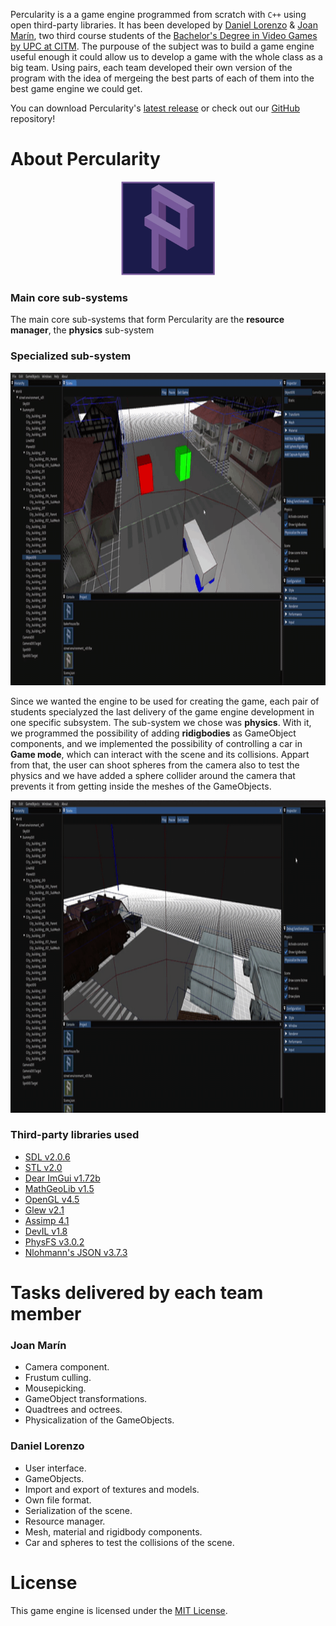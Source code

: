 Percularity is a a game engine programmed from scratch with `C++` using open third-party libraries. It has been developed by [Daniel Lorenzo](https://www.linkedin.com/in/daniel-lorenzo-laguno-a2ab35180/) & [Joan Marín](https://www.linkedin.com/in/joan-marín-encinas-6a4693191/), two third course students of the [Bachelor's Degree in Video Games by UPC at CITM](https://www.citm.upc.edu/ing/estudis/graus-videojocs/). The purpouse of the subject was to build a game engine useful enough it could allow us to develop a game with the whole class as a big team. Using pairs, each team developed their own version of the program with the idea of mergeing the best parts of each of them into the best game engine we could get.

You can download Percularity's [latest release](https://github.com/DLorenzoLaguno17/PercularityEngine/releases) or check out our [GitHub](https://github.com/DLorenzoLaguno17/PercularityEngine) repository! 

# About Percularity

<p align="center">
  <img src="https://github.com/DLorenzoLaguno17/PercularityEngine/blob/master/Page%20assets/PercularityIcon.png?raw=true" alt="Icon" width="150" height="150">
</p>

### Main core sub-systems
The main core sub-systems that form Percularity are the **resource manager**, the **physics** sub-system

### Specialized sub-system

<p align="center">
  <img src="https://github.com/DLorenzoLaguno17/PercularityEngine/blob/master/Page%20assets/Gif2.gif?raw=true" alt="Gif1" width="750" height="500">
</p>

Since we wanted the engine to be used for creating the game, each pair of students specialyzed the last delivery of the game engine development in one specific subsystem. The sub-system we chose was **physics**. With it, we programmed the possibility of adding **ridigbodies** as GameObject components, and we implemented the possibility of controlling a car in **Game mode**, which can interact with the scene and its collisions. Appart from that, the user can shoot spheres from the camera also to test the physics and we have added a sphere collider around the camera that prevents it from getting inside the meshes of the GameObjects.

<p align="center">
  <img src="https://github.com/DLorenzoLaguno17/PercularityEngine/blob/master/Page%20assets/Gif1.gif?raw=true" alt="Citizen BT" width="750" height="500">
</p>

### Third-party libraries used
* [SDL v2.0.6](https://www.libsdl.org/)
* [STL v2.0](https://www.geeksforgeeks.org/the-c-standard-template-library-stl/)
* [Dear ImGui v1.72b](https://github.com/ocornut/imgui)
* [MathGeoLib v1.5](https://github.com/juj/MathGeoLib)
* [OpenGL v4.5](https://www.opengl.org/)
* [Glew v2.1](http://glew.sourceforge.net/)
* [Assimp 4.1](http://assimp.org/)
* [DevIL v1.8](http://openil.sourceforge.net/)
* [PhysFS v3.0.2](https://icculus.org/physfs/)
* [Nlohmann's JSON v3.7.3](https://github.com/nlohmann/json)

# Tasks delivered by each team member

### Joan Marín
* Camera component.
* Frustum culling.
* Mousepicking.
* GameObject transformations.
* Quadtrees and octrees.
* Physicalization of the GameObjects.

### Daniel Lorenzo
* User interface.
* GameObjects.
* Import and export of textures and models.
* Own file format.
* Serialization of the scene.
* Resource manager.
* Mesh, material and rigidbody components.
* Car and spheres to test the collisions of the scene.

# License
This game engine is licensed under the [MIT License](LICENSE).
